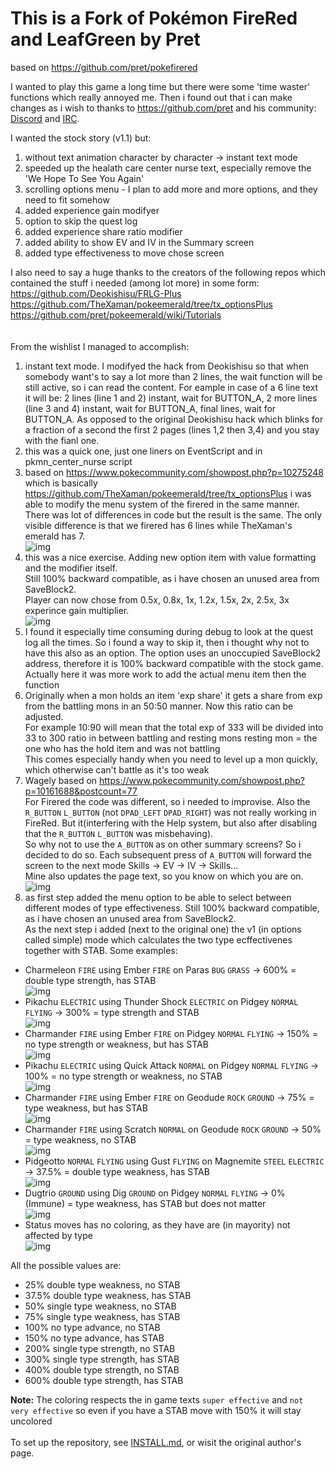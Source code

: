 # This is a Fork of Pokémon FireRed and LeafGreen by Pret
based on https://github.com/pret/pokefirered

I wanted to play this game a long time but there were some 'time waster' functions which really annoyed me. 
Then i found out that i can make changes as i wish to thanks to https://github.com/pret and his community: 
[Discord](https://discord.gg/d5dubZ3) and [IRC](https://web.libera.chat/?#pret).

I wanted the stock story (v1.1) but:
 1) without text animation character by character -> instant text mode
 2) speeded up the healath care center nurse text, especially remove the 'We Hope To See You Again'
 3) scrolling options menu - I plan to add more and more options, and they need to fit somehow 
 4) added experience gain modifyer
 5) option to skip the quest log  
 6) added experience share ratio modifier
 7) added ability to show EV and IV in the Summary screen
 8) added type effectiveness to move chose screen

I also need to say a huge thanks to the creators of the following repos which contained the stuff i needed (among lot more) in some form:\
https://github.com/Deokishisu/FRLG-Plus <br>
https://github.com/TheXaman/pokeemerald/tree/tx_optionsPlus <br>
https://github.com/pret/pokeemerald/wiki/Tutorials <br>
<br>
<br>
From the wishlist I managed to accomplish:
 1) instant text mode. I modifyed the hack from Deokishisu so that when somebody want's to say 
a lot more than 2 lines, the wait function will be still active, so i can read the content. 
For eample in case of a 6 line text it will be: 2 lines (line 1 and 2) instant, wait for BUTTON_A, 
2 more lines (line 3 and 4) instant, wait for BUTTON_A, final lines, 
wait for BUTTON_A. As opposed to the original Deokishisu hack which blinks for a fraction of a 
second the first 2 pages (lines 1,2 then 3,4) and you stay with the fianl one.
 2) this was a quick one, just one liners on EventScript and in pkmn_center_nurse script
 3) based on https://www.pokecommunity.com/showpost.php?p=10275248 which is basically https://github.com/TheXaman/pokeemerald/tree/tx_optionsPlus 
i was able to modify the menu system of the firered in the same manner. 
There was lot of differences in code but the result is the same. The only visible difference is that we firered has 6 lines
while TheXaman's emerald has 7.<br>![img](images/options-menu-scroll.gif) 
 4) this was a nice exercise. Adding new option item with value formatting and the modifier itself.\
Still 100% backward compatible, as i have chosen an unused area from SaveBlock2.\
Player can now chose from 0.5x, 0.8x, 1x, 1.2x, 1.5x, 2x, 2.5x, 3x experince gain multiplier.<br>![img](images/options-menu-exp-gain.gif) 
 5)  I found it especially time consuming during debug to look at the quest log all the times. 
So i found a way to skip it, then i thought why not to have this also as an option.
The option uses an unoccupied SaveBlock2 address, therefore it is 100% backward compatible with the stock game.\
Actually here it was more work to add the actual menu item then the function
 6)  Originally when a mon holds an item 'exp share' it gets a share from exp from the battling mons in an 50:50 manner. 
Now this ratio can be adjusted.\
For example 10:90 will mean that the total exp of 333 will be divided into 33 to 300 ratio in between battling and resting mons
resting mon = the one who has the hold item and was not battling\
This comes especially handy when you need to level up a mon quickly, which otherwise can't battle as it's too weak 
 7) Wagely based on https://www.pokecommunity.com/showpost.php?p=10161688&postcount=77 \
For Firered the code was different, so i needed to improvise. Also the `R_BUTTON` `L_BUTTON` (not `DPAD_LEFT` `DPAD_RIGHT`) was not really working in FireRed. 
But it(interfering with the Help system, but also after disabling that the `R_BUTTON` `L_BUTTON` was misbehaving).\
So why not to use the `A_BUTTON` as on other summary screens? So i decided to do so. Each subsequent press of `A_BUTTON` will forward the screen to the next mode
Skills -> EV -> IV -> Skills...\
Mine also updates the page text, so you know on which you are on.<br>![img](images/summary-ev-iv.gif)
 8) as first step added the menu option to be able to select between different modes of type effectiveness. Still 100% backward compatible, as i have chosen an unused area from SaveBlock2.\
As the next step i added (next to the original one) the v1 (in options called simple) mode which calculates the
two type ecffectivenes together with STAB. Some examples:
    
  * Charmeleon `FIRE` using Ember `FIRE` on Paras `BUG` `GRASS` -> 600% = double type strength, has STAB<br>![img](images/Charmander-Ember-600.png)
  * Pikachu `ELECTRIC` using Thunder Shock `ELECTRIC` on Pidgey `NORMAL` `FLYING` -> 300% = type strength and STAB<br>![img](images/Pikachu-Thunder_Shock.png)
  * Charmander `FIRE` using Ember `FIRE` on Pidgey `NORMAL` `FLYING` -> 150% = no type strength or weakness, but has STAB<br>![img](images/Charmander-Ember-150.png)
  * Pikachu `ELECTRIC` using Quick Attack `NORMAL` on Pidgey `NORMAL` `FLYING` -> 100% = no type strength or weakness, no STAB<br>![img](images/Pikachu-Quick_Attack.png)
  * Charmander `FIRE` using Ember `FIRE` on Geodude `ROCK` `GROUND` -> 75% = type weakness, but has STAB<br>![img](images/Charmander-Ember.png)
  * Charmander `FIRE` using Scratch `NORMAL` on Geodude `ROCK` `GROUND` -> 50% = type weakness, no STAB<br>![img](images/Charmander-Scratch.png)
  * Pidgeotto `NORMAL` `FLYING` using Gust `FLYING` on Magnemite `STEEL` `ELECTRIC` -> 37.5% = double type weakness, has STAB<br>![img](images/Pidgeotto-Gust.png)
  * Dugtrio `GROUND` using Dig `GROUND` on Pidgey `NORMAL` `FLYING` -> 0% (Immune) = type weakness, has STAB but does not matter<br>![img](images/Dugtrio-Dig.png)
  * Status moves has no coloring, as they have are (in mayority) not affected by type<br>![img](images/status_move.png)

All the possible values are:
   * 25% double type weakness, no STAB
   * 37.5% double type weakness, has STAB
   * 50% single type weakness, no STAB
   * 75% single type weakness, has STAB
   * 100% no type advance, no STAB
   * 150% no type advance, has  STAB
   * 200% single type strength, no STAB
   * 300% single type strength, has STAB
   * 400% double type strength, no STAB
   * 600% double type strength, has STAB

   **Note:** The coloring respects the in game texts `super effective` and `not very effective` so even if you have a STAB move with 150% it will stay uncolored
<br> 
<br>
To set up the repository, see [INSTALL.md](INSTALL.md), or wisit the original author's page.
